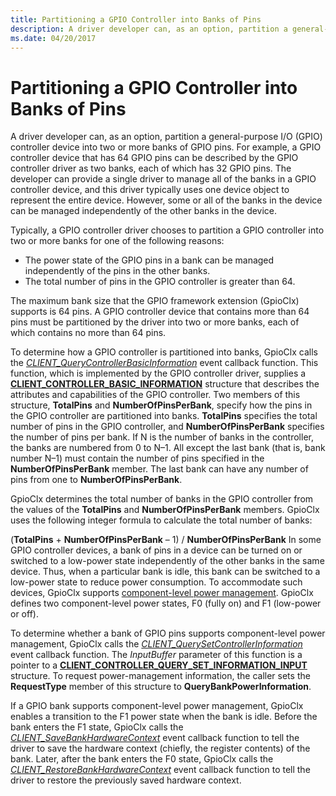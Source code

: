 ```yaml
---
title: Partitioning a GPIO Controller into Banks of Pins
description: A driver developer can, as an option, partition a general-purpose I/O (GPIO) controller device into two or more banks of GPIO pins.
ms.date: 04/20/2017
---
```


# Partitioning a GPIO Controller into Banks of Pins


A driver developer can, as an option, partition a general-purpose I/O (GPIO) controller device into two or more banks of GPIO pins. For example, a GPIO controller device that has 64 GPIO pins can be described by the GPIO controller driver as two banks, each of which has 32 GPIO pins. The developer can provide a single driver to manage all of the banks in a GPIO controller device, and this driver typically uses one device object to represent the entire device. However, some or all of the banks in the device can be managed independently of the other banks in the device.

Typically, a GPIO controller driver chooses to partition a GPIO controller into two or more banks for one of the following reasons:

-   The power state of the GPIO pins in a bank can be managed independently of the pins in the other banks.
-   The total number of pins in the GPIO controller is greater than 64.

The maximum bank size that the GPIO framework extension (GpioClx) supports is 64 pins. A GPIO controller device that contains more than 64 pins must be partitioned by the driver into two or more banks, each of which contains no more than 64 pins.

To determine how a GPIO controller is partitioned into banks, GpioClx calls the [*CLIENT\_QueryControllerBasicInformation*](/windows-hardware/drivers/ddi/gpioclx/nc-gpioclx-gpio_client_query_controller_basic_information) event callback function. This function, which is implemented by the GPIO controller driver, supplies a [**CLIENT\_CONTROLLER\_BASIC\_INFORMATION**](/windows-hardware/drivers/ddi/gpioclx/ns-gpioclx-_client_controller_basic_information) structure that describes the attributes and capabilities of the GPIO controller. Two members of this structure, **TotalPins** and **NumberOfPinsPerBank**, specify how the pins in the GPIO controller are partitioned into banks. **TotalPins** specifies the total number of pins in the GPIO controller, and **NumberOfPinsPerBank** specifies the number of pins per bank. If N is the number of banks in the controller, the banks are numbered from 0 to N–1. All except the last bank (that is, bank number N–1) must contain the number of pins specified in the **NumberOfPinsPerBank** member. The last bank can have any number of pins from one to **NumberOfPinsPerBank**.

GpioClx determines the total number of banks in the GPIO controller from the values of the **TotalPins** and **NumberOfPinsPerBank** members. GpioClx uses the following integer formula to calculate the total number of banks:

(**TotalPins** + **NumberOfPinsPerBank** – 1) / **NumberOfPinsPerBank**
In some GPIO controller devices, a bank of pins in a device can be turned on or switched to a low-power state independently of the other banks in the same device. Thus, when a particular bank is idle, this bank can be switched to a low-power state to reduce power consumption. To accommodate such devices, GpioClx supports [component-level power management](../kernel/component-level-power-management.md). GpioClx defines two component-level power states, F0 (fully on) and F1 (low-power or off).

To determine whether a bank of GPIO pins supports component-level power management, GpioClx calls the [*CLIENT\_QuerySetControllerInformation*](/windows-hardware/drivers/ddi/gpioclx/nc-gpioclx-gpio_client_query_set_controller_information) event callback function. The *InputBuffer* parameter of this function is a pointer to a [**CLIENT\_CONTROLLER\_QUERY\_SET\_INFORMATION\_INPUT**](/windows-hardware/drivers/ddi/gpioclx/ns-gpioclx-_client_controller_query_set_information_input) structure. To request power-management information, the caller sets the **RequestType** member of this structure to **QueryBankPowerInformation**.

If a GPIO bank supports component-level power management, GpioClx enables a transition to the F1 power state when the bank is idle. Before the bank enters the F1 state, GpioClx calls the [*CLIENT\_SaveBankHardwareContext*](/windows-hardware/drivers/ddi/gpioclx/nc-gpioclx-gpio_client_save_bank_hardware_context) event callback function to tell the driver to save the hardware context (chiefly, the register contents) of the bank. Later, after the bank enters the F0 state, GpioClx calls the [*CLIENT\_RestoreBankHardwareContext*](/windows-hardware/drivers/ddi/gpioclx/nc-gpioclx-gpio_client_restore_bank_hardware_context) event callback function to tell the driver to restore the previously saved hardware context.

 

